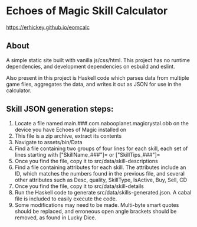 # Echoes of Magic Skill Calculator

https://erhickey.github.io/eomcalc


## About

A simple static site built with vanilla js/css/html. This project has no runtime dependencies, and development dependencies on esbuild and eslint.

Also present in this project is Haskell code which parses data from multiple game files, aggregates the data, and writes it out as JSON for use in the calculator.

## Skill JSON generation steps:

1. Locate a file named main.###.com.nabooplanet.magicrystal.obb on the device you have Echoes of Magic installed on
2. This file is a zip archive, extract its contents
3. Navigate to assets/bin/Data
4. Find a file containing two groups of four lines for each skill, each set of lines starting with ["SkillName_###"]= or ["SkillTips_###"]=
5. Once you find the file, copy it to src/data/skill-descriptions
6. Find a file containing attributes for each skill. The attributes include an ID, which matches the numbers found in the previous file, and several other attributes such as Desc, quality, SkillType, IsActive, Buy, Sell, CD
7. Once you find the file, copy it to src/data/skill-details
8. Run the Haskell code to generate src/data/skills-generated.json. A cabal file is included to easily execute the code.
9. Some modifications may need to be made. Multi-byte smart quotes should be replaced, and erroneous open angle brackets should be removed, as found in Lucky Dice.
